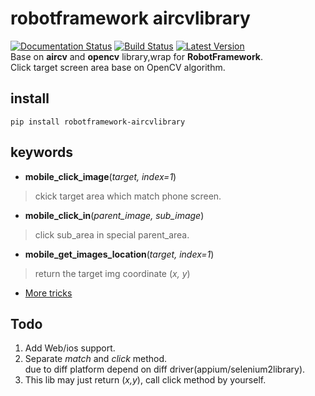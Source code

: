 # robotframework aircvlibrary
[![Documentation Status](https://readthedocs.org/projects/robotframework-aircvlibrary/badge/?version=latest)](http://robotframework-aircvlibrary.readthedocs.io/en/latest/?badge=latest)    [![Build Status](https://travis-ci.org/Netease-AutoTest/robotframework-aircvlibrary.svg?branch=master)](https://travis-ci.org/Netease-AutoTest/robotframework-aircvlibrary)    [![Latest Version](https://img.shields.io/pypi/v/robotframework-aircvlibrary.svg)](https://pypi.python.org/pypi/robotframework-aircvfacelibrary)     
Base on **aircv** and **opencv** library,wrap for **RobotFramework**.  
Click target screen area base on OpenCV algorithm.

## install
```pip install robotframework-aircvlibrary```

## keywords
- **mobile_click_image**(_target, index=1_)  
> ckick target area which match phone screen.

- **mobile_click_in**(_parent_image, sub_image_)
> click sub_area in special parent_area.   

- **mobile_get_images_location**(_target, index=1_)
> return the target img coordinate (_x, y_)

- [More tricks](http://robotframework-aircvlibrary.readthedocs.io/en/latest/usage.html)


## Todo
1. Add Web/ios support.  
2. Separate _match_ and _click_ method.<br>
due to diff platform depend on diff driver(appium/selenium2library).<br>
3. This lib may just return (_x,y_), call click method by yourself. 
